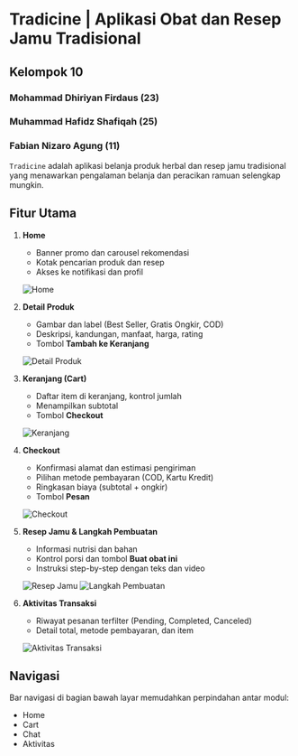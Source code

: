# Tradicine | Aplikasi Obat dan Resep Jamu Tradisional
## Kelompok 10
### Mohammad Dhiriyan Firdaus (23)
### Muhammad Hafidz Shafiqah (25)
### Fabian Nizaro Agung (11)



`Tradicine` adalah aplikasi belanja produk herbal dan resep jamu tradisional yang menawarkan pengalaman belanja dan peracikan ramuan selengkap mungkin.

## Fitur Utama

1. **Home**
   - Banner promo dan carousel rekomendasi
   - Kotak pencarian produk dan resep
   - Akses ke notifikasi dan profil

   ![Home](assets/readme/tradicine_home.jpeg)

2. **Detail Produk**
   - Gambar dan label (Best Seller, Gratis Ongkir, COD)
   - Deskripsi, kandungan, manfaat, harga, rating
   - Tombol **Tambah ke Keranjang**

   ![Detail Produk](assets/readme/tradicine_detail_product.jpeg)

3. **Keranjang (Cart)**
   - Daftar item di keranjang, kontrol jumlah
   - Menampilkan subtotal
   - Tombol **Checkout**

   ![Keranjang](assets/readme/tradicine_cart.jpeg)

4. **Checkout**
   - Konfirmasi alamat dan estimasi pengiriman
   - Pilihan metode pembayaran (COD, Kartu Kredit)
   - Ringkasan biaya (subtotal + ongkir)
   - Tombol **Pesan**

   ![Checkout](assets/readme/tradicine_checkout.jpeg)

5. **Resep Jamu & Langkah Pembuatan**
   - Informasi nutrisi dan bahan
   - Kontrol porsi dan tombol **Buat obat ini**
   - Instruksi step-by-step dengan teks dan video

   ![Resep Jamu](assets/readme/tradicine_recipe.jpeg)
   ![Langkah Pembuatan](assets/readme/tradicine_recipe_steps.jpeg)

6. **Aktivitas Transaksi**
   - Riwayat pesanan terfilter (Pending, Completed, Canceled)
   - Detail total, metode pembayaran, dan item

   ![Aktivitas Transaksi](assets/readme/tradicine_transaction_history.jpeg)

## Navigasi

Bar navigasi di bagian bawah layar memudahkan perpindahan antar modul:
- Home
- Cart
- Chat
- Aktivitas


